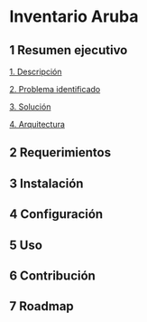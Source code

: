 # Inventario Aruba

## 1 Resumen ejecutivo
[1. Descripción](https://github.com/EdwinH10/Inventario-Aruba/wiki/Descripción)

[2. Problema identificado](https://github.com/EdwinH10/Inventario-Aruba/wiki/Problema-identificado)

[3. Solución](https://github.com/EdwinH10/Inventario-Aruba/wiki/Solución)

[4. Arquitectura](https://utmedu-my.sharepoint.com/:b:/g/personal/al02816936_tecmilenio_mx/Ef9yK74FtWxHrSUgT5YNiN0BWRRk8UwQ4JZE7qrmKVAAvg?e=Srsqdw)

## 2 Requerimientos
## 3 Instalación
## 4 Configuración
## 5 Uso
## 6 Contribución
## 7 Roadmap
